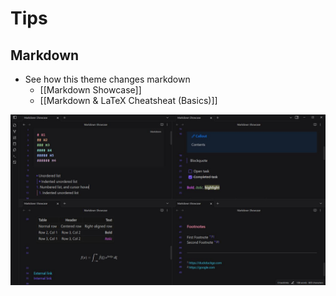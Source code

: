 # Tips

## Markdown

- See how this theme changes markdown
	- [[Markdown Showcase]]
	- [[Markdown & LaTeX Cheatsheat (Basics)]]

![Obsidian Vault](https://raw.githubusercontent.com/aocoronel/obsidian-vault/refs/heads/main/Embed/markdown-showcase.jpg)
